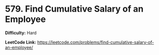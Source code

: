 # 579. Find Cumulative Salary of an Employee

**Difficulty:** Hard

**LeetCode Link:** https://leetcode.com/problems/find-cumulative-salary-of-an-employee/

